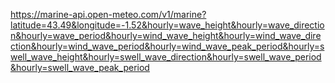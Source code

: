https://marine-api.open-meteo.com/v1/marine?latitude=43.49&longitude=-1.52&hourly=wave_height&hourly=wave_direction&hourly=wave_period&hourly=wind_wave_height&hourly=wind_wave_direction&hourly=wind_wave_period&hourly=wind_wave_peak_period&hourly=swell_wave_height&hourly=swell_wave_direction&hourly=swell_wave_period&hourly=swell_wave_peak_period
